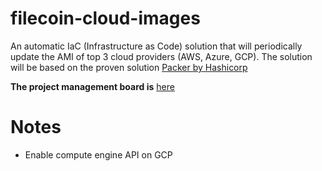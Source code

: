 # filecoin-cloud-images
An automatic IaC (Infrastructure as Code) solution that will periodically update the AMI of top 3 cloud providers (AWS, Azure, GCP). 
The solution will be based on the proven solution [Packer by Hashicorp](https://packer.io/)

**The project management board is** [here](https://github.com/protofire/filecoin-cloud-images#workspaces/filecoin-cloud-images-5eda14bd52f3aafa934e8aea/board?repos=269589633)

# Notes

- Enable compute engine API on GCP
